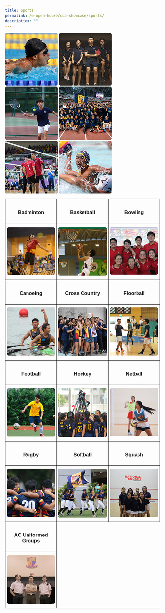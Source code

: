 ```yaml
---
title: Sports
permalink: /e-open-house/cca-showcase/sports/
description: ""
---
```

![](/images/swimming.png)
![](/images/table%20tennis.png)
![](/images/tennis.png)
![](/images/track%20_%20field.png)
![](/images/volleyball.png)
![](/images/waterpolo.png)
<style type="text/css">
.tg  {border-collapse:collapse;border-spacing:0;}
.tg td{border-color:black;border-style:solid;border-width:1px;font-family:Arial, sans-serif;font-size:14px;
  overflow:hidden;padding:10px 5px;word-break:normal;}
.tg th{border-color:black;border-style:solid;border-width:1px;font-family:Arial, sans-serif;font-size:14px;
  font-weight:normal;overflow:hidden;padding:10px 5px;word-break:normal;}
.tg .tg-0lax{text-align:left;vertical-align:top}
</style>
<table class="tg">
<thead>
  <tr>
		<td class="tg-0lax"><center><h3>Badminton</h3></center></td>
    <td class="tg-0lax"><center><h3>Basketball</h3></center></td>
    <td class="tg-0lax"><center><h3>Bowling</h3></center></td>
  </tr>
</thead>
<tbody>
  <tr>
    <td class="tg-0lax"><a width="176px" href="/e-open-house/cca-showcase/clubs-and-societies/acpress/">
<img alt="Badminton" src="/images/badminton.png">
</a></td>
    <td class="tg-0lax"><a href="/e-open-house/cca-showcase/clubs-and-societies/art-club/">
<img width="176px" alt="Basketball" src="/images/basketball.png">
</a></td>
    <td class="tg-0lax"><a href="/e-open-house/cca-showcase/clubs-and-societies/arts-council/">
<img width="176px" alt="Bowling" src="/images/bowling.png">
</a></td>
  </tr>
  <tr>
    <td class="tg-0lax"><center><h3>Canoeing</h3></center></td>
    <td class="tg-0lax"><center><h3>Cross Country</h3></center></td>
    <td class="tg-0lax"><center><h3>Floorball</h3></center></td>
  </tr>
  <tr>
    <td class="tg-0lax"><a href="/e-open-house/cca-showcase/clubs-and-societies/christian-fellowship/">
<img alt="Canoeing" src="/images/canoeing.png"></a></td>
    <td class="tg-0lax"><a href="/e-open-house/cca-showcase/clubs-and-societies/chinese-cultural-society/">
<img alt="Cross Country" src="/images/cross%20country.png"></a></td>
    <td class="tg-0lax"><a href="/e-open-house/cca-showcase/clubs-and-societies/debate-and-oratorical-society/">
<img alt="Floorball" src="/images/floorball.png"></a></td>
  </tr>
  <tr>
    <td class="tg-0lax"><center><h3>Football</h3></center></td>
    <td class="tg-0lax"><center><h3>Hockey</h3></center></td>
    <td class="tg-0lax"><center><h3>Netball</h3></center></td>
  </tr>
  <tr>
    <td class="tg-0lax"><a href="/e-open-house/cca-showcase/clubs-and-societies/indian-cultural-society/">
<img alt="Football" src="/images/football.png">
</a></td>
    <td class="tg-0lax"><a href="/e-open-house/cca-showcase/clubs-and-societies/interact-club/">
<img alt="Hockey" src="/images/hockey.png">
</a></td>
    <td class="tg-0lax"><a href="/e-open-house/cca-showcase/clubs-and-societies/malay-cultural-society/">
<img alt="Netball" src="/images/netball.png">
</a></td>
  </tr>
  <tr>
    <td class="tg-0lax"><center><h3>Rugby</h3></center></td>
    <td class="tg-0lax"><center><h3>Softball</h3></center></td>
    <td class="tg-0lax"><center><h3>Squash</h3></center></td>
  </tr>
  <tr>
    <td class="tg-0lax"><a href="/e-open-house/cca-showcase/clubs-and-societies/pixel-labs/">
<img alt="Rugby" src="/images/rugby%20.png"></a></td>
    <td class="tg-0lax"><a href="/e-open-house/cca-showcase/clubs-and-societies/science-and-math-council/">
<img alt="Softball" src="/images/softball.png"></a></td>
    <td class="tg-0lax"><a href="/e-open-house/cca-showcase/clubs-and-societies/technology-council/">
<img alt="Squash" src="/images/squash.png"></a></td>
  </tr>
  <tr>
		<td class="tg-0lax"><center><h3>AC Uniformed Groups</h3></center></td>
  </tr>
  <tr>
    <td class="tg-0lax"><a href="/e-open-house/cca-showcase/clubs-and-societies/ac-uniformed-groups/">
<img alt="AC Uniformed Groups" src="/images/ac%20uniformed%20groups.png"></a></td>
  </tr>
</tbody>
</table>